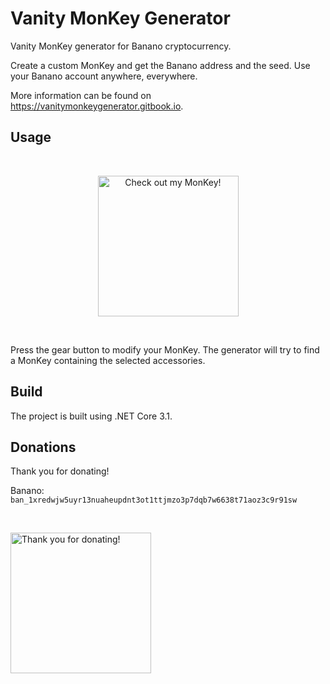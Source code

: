 # Vanity MonKey Generator
Vanity MonKey generator for Banano cryptocurrency.

Create a custom MonKey and get the Banano address and the seed. Use your Banano account anywhere, everywhere.

More information can be found on https://vanitymonkeygenerator.gitbook.io.

## Usage
<br/>
<p align="center">
<img src="https://monkey.banano.cc/api/v1/monkey/ban_1xredwjw5uyr13nuaheupdnt3ot1ttjmzo3p7dqb7w6638t71aoz3c9r91sw?format=png&size=225&background=false" width="225" alt="Check out my MonKey!">
</a>
</p>
<br/>

Press the gear button to modify your MonKey. The generator will try to find a MonKey containing the selected accessories.

## Build
The project is built using .NET Core 3.1.

## Donations
Thank you for donating!

Banano: `ban_1xredwjw5uyr13nuaheupdnt3ot1ttjmzo3p7dqb7w6638t71aoz3c9r91sw`

<br/>
<p align="left-middle">
<img src="https://user-images.githubusercontent.com/43248015/127350928-22eb3d7a-5e47-4ca5-b69a-98556b41bed7.png" width="225" alt="Thank you for donating!">
</a>
</p>
<br/>
